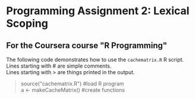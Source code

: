 # Programming Assignment 2: Lexical Scoping
## For the Coursera course "R Programming"

The following code demonstrates how to use the `cachematrix.R` R script.  
Lines starting with \# are simple comments.  
Lines starting with > are things printed in the output.

> source("cachematrix.R")    \#load R program  
> a <- makeCacheMatrix()     \#create functions  


